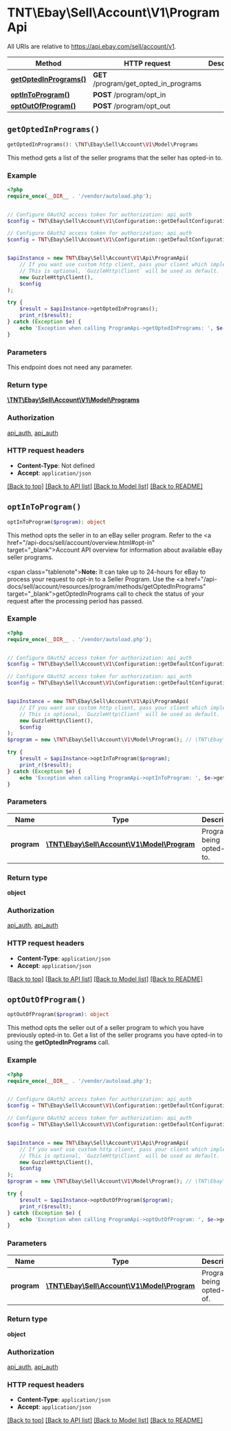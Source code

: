# TNT\Ebay\Sell\Account\V1\ProgramApi

All URIs are relative to https://api.ebay.com/sell/account/v1.

Method | HTTP request | Description
------------- | ------------- | -------------
[**getOptedInPrograms()**](ProgramApi.md#getOptedInPrograms) | **GET** /program/get_opted_in_programs | 
[**optInToProgram()**](ProgramApi.md#optInToProgram) | **POST** /program/opt_in | 
[**optOutOfProgram()**](ProgramApi.md#optOutOfProgram) | **POST** /program/opt_out | 


## `getOptedInPrograms()`

```php
getOptedInPrograms(): \TNT\Ebay\Sell\Account\V1\Model\Programs
```



This method gets a list of the seller programs that the seller has opted-in to.

### Example

```php
<?php
require_once(__DIR__ . '/vendor/autoload.php');


// Configure OAuth2 access token for authorization: api_auth
$config = TNT\Ebay\Sell\Account\V1\Configuration::getDefaultConfiguration()->setAccessToken('YOUR_ACCESS_TOKEN');

// Configure OAuth2 access token for authorization: api_auth
$config = TNT\Ebay\Sell\Account\V1\Configuration::getDefaultConfiguration()->setAccessToken('YOUR_ACCESS_TOKEN');


$apiInstance = new TNT\Ebay\Sell\Account\V1\Api\ProgramApi(
    // If you want use custom http client, pass your client which implements `GuzzleHttp\ClientInterface`.
    // This is optional, `GuzzleHttp\Client` will be used as default.
    new GuzzleHttp\Client(),
    $config
);

try {
    $result = $apiInstance->getOptedInPrograms();
    print_r($result);
} catch (Exception $e) {
    echo 'Exception when calling ProgramApi->getOptedInPrograms: ', $e->getMessage(), PHP_EOL;
}
```

### Parameters

This endpoint does not need any parameter.

### Return type

[**\TNT\Ebay\Sell\Account\V1\Model\Programs**](../Model/Programs.md)

### Authorization

[api_auth](../../README.md#api_auth), [api_auth](../../README.md#api_auth)

### HTTP request headers

- **Content-Type**: Not defined
- **Accept**: `application/json`

[[Back to top]](#) [[Back to API list]](../../README.md#endpoints)
[[Back to Model list]](../../README.md#models)
[[Back to README]](../../README.md)

## `optInToProgram()`

```php
optInToProgram($program): object
```



This method opts the seller in to an eBay seller program. Refer to the <a href=\"/api-docs/sell/account/overview.html#opt-in\" target=\"_blank\">Account API overview</a> for information about available eBay seller programs.<br /><br /><span class=\"tablenote\"><b>Note:</b> It can take up to 24-hours for eBay to process your request to opt-in to a Seller Program. Use the <a href=\"/api-docs/sell/account/resources/program/methods/getOptedInPrograms\" target=\"_blank\">getOptedInPrograms</a> call to check the status of your request after the processing period has passed.</span>

### Example

```php
<?php
require_once(__DIR__ . '/vendor/autoload.php');


// Configure OAuth2 access token for authorization: api_auth
$config = TNT\Ebay\Sell\Account\V1\Configuration::getDefaultConfiguration()->setAccessToken('YOUR_ACCESS_TOKEN');

// Configure OAuth2 access token for authorization: api_auth
$config = TNT\Ebay\Sell\Account\V1\Configuration::getDefaultConfiguration()->setAccessToken('YOUR_ACCESS_TOKEN');


$apiInstance = new TNT\Ebay\Sell\Account\V1\Api\ProgramApi(
    // If you want use custom http client, pass your client which implements `GuzzleHttp\ClientInterface`.
    // This is optional, `GuzzleHttp\Client` will be used as default.
    new GuzzleHttp\Client(),
    $config
);
$program = new \TNT\Ebay\Sell\Account\V1\Model\Program(); // \TNT\Ebay\Sell\Account\V1\Model\Program | Program being opted-in to.

try {
    $result = $apiInstance->optInToProgram($program);
    print_r($result);
} catch (Exception $e) {
    echo 'Exception when calling ProgramApi->optInToProgram: ', $e->getMessage(), PHP_EOL;
}
```

### Parameters

Name | Type | Description  | Notes
------------- | ------------- | ------------- | -------------
 **program** | [**\TNT\Ebay\Sell\Account\V1\Model\Program**](../Model/Program.md)| Program being opted-in to. |

### Return type

**object**

### Authorization

[api_auth](../../README.md#api_auth), [api_auth](../../README.md#api_auth)

### HTTP request headers

- **Content-Type**: `application/json`
- **Accept**: `application/json`

[[Back to top]](#) [[Back to API list]](../../README.md#endpoints)
[[Back to Model list]](../../README.md#models)
[[Back to README]](../../README.md)

## `optOutOfProgram()`

```php
optOutOfProgram($program): object
```



This method opts the seller out of a seller program to which you have previously opted-in to. Get a list of the seller programs you have opted-in to using the <b>getOptedInPrograms</b> call.

### Example

```php
<?php
require_once(__DIR__ . '/vendor/autoload.php');


// Configure OAuth2 access token for authorization: api_auth
$config = TNT\Ebay\Sell\Account\V1\Configuration::getDefaultConfiguration()->setAccessToken('YOUR_ACCESS_TOKEN');

// Configure OAuth2 access token for authorization: api_auth
$config = TNT\Ebay\Sell\Account\V1\Configuration::getDefaultConfiguration()->setAccessToken('YOUR_ACCESS_TOKEN');


$apiInstance = new TNT\Ebay\Sell\Account\V1\Api\ProgramApi(
    // If you want use custom http client, pass your client which implements `GuzzleHttp\ClientInterface`.
    // This is optional, `GuzzleHttp\Client` will be used as default.
    new GuzzleHttp\Client(),
    $config
);
$program = new \TNT\Ebay\Sell\Account\V1\Model\Program(); // \TNT\Ebay\Sell\Account\V1\Model\Program | Program being opted-out of.

try {
    $result = $apiInstance->optOutOfProgram($program);
    print_r($result);
} catch (Exception $e) {
    echo 'Exception when calling ProgramApi->optOutOfProgram: ', $e->getMessage(), PHP_EOL;
}
```

### Parameters

Name | Type | Description  | Notes
------------- | ------------- | ------------- | -------------
 **program** | [**\TNT\Ebay\Sell\Account\V1\Model\Program**](../Model/Program.md)| Program being opted-out of. |

### Return type

**object**

### Authorization

[api_auth](../../README.md#api_auth), [api_auth](../../README.md#api_auth)

### HTTP request headers

- **Content-Type**: `application/json`
- **Accept**: `application/json`

[[Back to top]](#) [[Back to API list]](../../README.md#endpoints)
[[Back to Model list]](../../README.md#models)
[[Back to README]](../../README.md)
